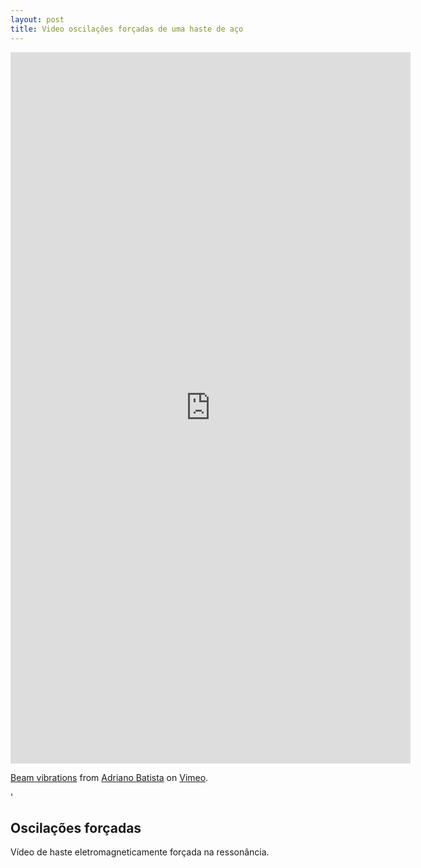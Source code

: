 ```yaml
---
layout: post
title: Video oscilações forçadas de uma haste de aço
---
```


<iframe src="https://player.vimeo.com/video/244031301" width="640" height="1138" frameborder="0" webkitallowfullscreen mozallowfullscreen allowfullscreen> </iframe>
<p><a href="https://vimeo.com/244031301">Beam vibrations</a> from <a href="https://vimeo.com/user74726783">Adriano Batista</a> on <a href="https://vimeo.com">Vimeo</a>.</p>'

Oscilações forçadas 
-------------------------------

Vídeo de haste eletromagneticamente forçada na ressonância.
